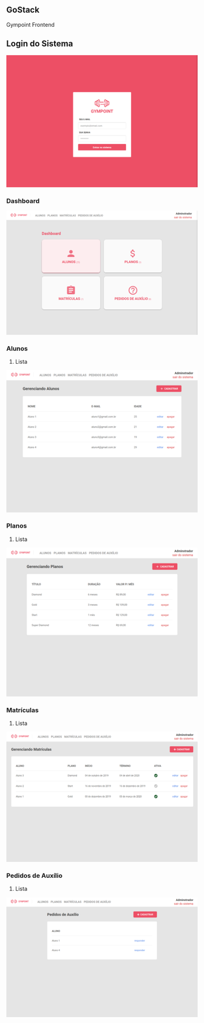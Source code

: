 ## GoStack
Gympoint Frontend

## Login do Sistema

![Login](https://github.com/brvictorsa/gympoint/blob/master/frontend/src/assets/screenshots/login-page.png)

### Dashboard

![Dashboard](https://github.com/brvictorsa/gympoint/blob/master/frontend/src/assets/screenshots/dashboard-page.png)

### Alunos

1. Lista

![Lista](https://github.com/brvictorsa/gympoint/blob/master/frontend/src/assets/screenshots/lista-de-alunos.png)

### Planos

1. Lista

![Lista](https://github.com/brvictorsa/gympoint/blob/master/frontend/src/assets/screenshots/lista-de-planos.png)

### Matrículas

1. Lista

![Lista](https://github.com/brvictorsa/gympoint/blob/master/frontend/src/assets/screenshots/lista-de-matriculas.png)

### Pedidos de Auxílio

1. Lista

![Lista](https://github.com/brvictorsa/gympoint/blob/master/frontend/src/assets/screenshots/lista-pedidos-de-auxilio.png)

